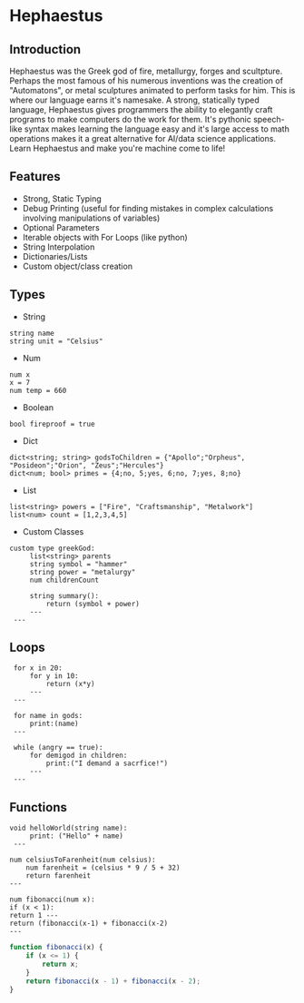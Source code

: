 # Hephaestus
## Introduction
Hephaestus was the Greek god of fire, metallurgy, forges and scultpture. Perhaps the most famous of his numerous inventions was the creation of "Automatons", or metal sculptures animated to perform tasks for him. This is where our language earns it's namesake. A strong, statically typed language, Hephaestus gives programmers the ability to elegantly craft programs to make computers do the work for them. It's pythonic speech-like syntax makes learning the language easy and it's large access to math operations makes it a great alternative for AI/data science applications. Learn Hephaestus and make you're machine come to life!

## Features
- Strong, Static Typing
- Debug Printing (useful for finding mistakes in complex calculations involving manipulations of variables)
- Optional Parameters
- Iterable objects with For Loops (like python)
- String Interpolation
- Dictionaries/Lists
- Custom object/class creation

## Types
- String
```
string name
string unit = "Celsius"
```
- Num
 ```
 num x
 x = 7
 num temp = 660
 ```
- Boolean

```
bool fireproof = true
```
- Dict
```
dict<string; string> godsToChildren = {"Apollo";"Orpheus", "Posideon";"Orion", "Zeus";"Hercules"}
dict<num; bool> primes = {4;no, 5;yes, 6;no, 7;yes, 8;no}
```
- List
```
list<string> powers = ["Fire", "Craftsmanship", "Metalwork"]
list<num> count = [1,2,3,4,5]
```
- Custom Classes
```
custom type greekGod:
     list<string> parents
     string symbol = "hammer"
     string power = "metalurgy"
     num childrenCount
     
     string summary():
         return (symbol + power)
     ---
 ---
 ```
 ## Loops
```
 for x in 20:
     for y in 10:
         return (x*y)
     ---
 ---

 for name in gods:
     print:(name)
 ---

 while (angry == true):
     for demigod in children:
         print:("I demand a sacrfice!")
     ---
 ---
```
## Functions
```
void helloWorld(string name):
     print: ("Hello" + name)
 ---
 ```
 ```
 num celsiusToFarenheit(num celsius):
     num farenheit = (celsius * 9 / 5 + 32)
     return farenheit
 ---
```
```
num fibonacci(num x):
if (x < 1):
return 1 ---
return (fibonacci(x-1) + fibonacci(x-2)
---
```
``` javascript
function fibonacci(x) {
    if (x <= 1) {
        return x;
    }
    return fibonacci(x - 1) + fibonacci(x - 2);
}
```
